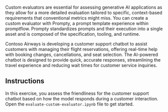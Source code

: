 Custom evaluators are essential for assessing generative AI applications as they allow for a more detailed evaluation tailored to specific, context-based requirements that conventional metrics might miss. You can create a custom evaluator with Prompty, a prompt template experience within promptflow. Prompty standardizes prompts and their execution into a single asset and is composed of the specification, tooling, and runtime.

Contoso Airways is developing a customer support chatbot to assist customers with managing their flight reservations, offering real-time help with booking changes, cancellations, and seat selection. The AI-powered chatbot is designed to provide quick, accurate responses, streamlining the travel experience and reducing wait times for customer service inquiries.

## Instructions

In this exercise, you assess the friendliness for the customer support chatbot based on how the model responds during a customer interaction. Open the `evaluate-custom-evaluator.ipynb` file to get started.